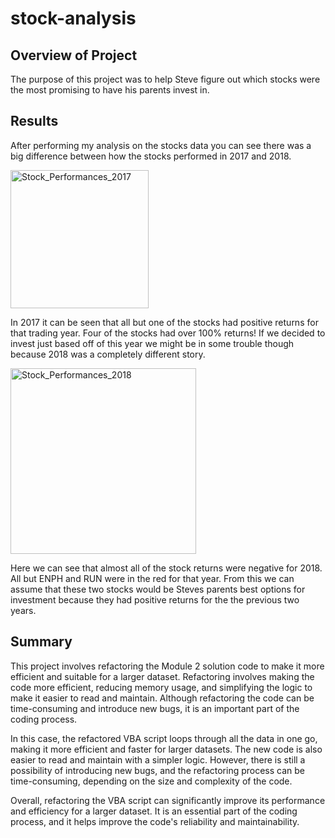 # stock-analysis

## Overview of Project

The purpose of this project was to help Steve figure out which stocks were the most promising to have his parents invest in.


## Results

  After performing my analysis on the stocks data you can see there was a big difference between how the stocks performed in 2017 and 2018.

  <img width="221" alt="Stock_Performances_2017" src="https://user-images.githubusercontent.com/114922260/197084379-e21c88c8-2e60-45aa-8458-0afbb819a567.png">

  In 2017 it can be seen that all but one of the stocks had positive returns for that trading year. Four of the stocks had over 100% returns! If we decided to invest   just based off of this year we might be in some trouble though because 2018 was a completely different story.

  <img width="297" alt="Stock_Performances_2018" src="https://user-images.githubusercontent.com/114922260/197084732-9cd098b5-968d-4699-a862-af0ed8ac34ac.png">

  Here we can see that almost all of the stock returns were negative for 2018. All but ENPH and RUN were in the red for that year. From this we can assume that these   two stocks would be Steves parents best options for investment because they had positive returns for the the previous two years.

## Summary
This project involves refactoring the Module 2 solution code to make it more efficient and suitable for a larger dataset. Refactoring involves making the code more efficient, reducing memory usage, and simplifying the logic to make it easier to read and maintain. Although refactoring the code can be time-consuming and introduce new bugs, it is an important part of the coding process.

In this case, the refactored VBA script loops through all the data in one go, making it more efficient and faster for larger datasets. The new code is also easier to read and maintain with a simpler logic. However, there is still a possibility of introducing new bugs, and the refactoring process can be time-consuming, depending on the size and complexity of the code.

Overall, refactoring the VBA script can significantly improve its performance and efficiency for a larger dataset. It is an essential part of the coding process, and it helps improve the code's reliability and maintainability.
  

